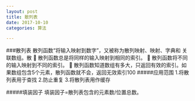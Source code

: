 ```yaml
---
layout: post
title: 散列表
date: 2017-10-10
categories: 算法

---
```

###散列表
散列函数“将输入映射到数字”，又被称为散列映射、映射、字典和 关联数组。散
 散列函数总是将同样的输入映射到相同的索引。
 散列函数将不同的输入映射到不同的索引。
 散列函数知道数组有多大，只返回有效的索引。如果数组包含5个元素，散列函数就不会，返回无效索引100
#####应用范围
1.将散列表用于查找
2.防止重复
3.将散列表用作缓存

#####填装因子
填装因子=散列表包含的元素数/位置总数。
